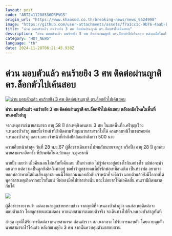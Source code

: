 ```yaml
---
layout: post
code: "ART2411280536DRPVG5"
origin_url: "https://www.khaosod.co.th/breaking-news/news_9524998"
image: "https://github.com/user-attachments/assets/f7a1cc1c-9b76-4aab-b213-4111fcb36f19"
title: "ด่วน มอบตัวแล้ว คนร้ายยิง 3 ศพ ติดต่อผ่านญาติ ตร.ล็อกตัวไปเค้นสอบ"
description: "ด่วน มอบตัวแล้ว คนร้ายยิง 3 ศพ ติดต่อผ่านญาติ ตร.ล็อกตัวไปเค้นสอบ หลังลงมือโหดในพื้นที่หนองบัวลำภู "
category: "HOT_NEWS"
language: "th"
date: 2024-11-28T06:21:45.938Z
---
```


# ด่วน มอบตัวแล้ว คนร้ายยิง 3 ศพ ติดต่อผ่านญาติ ตร.ล็อกตัวไปเค้นสอบ

[![ด่วน มอบตัวแล้ว คนร้ายยิง 3 ศพ ติดต่อผ่านญาติ ตร.ล็อกตัวไปเค้นสอบ](https://www.khaosod.co.th/wpapp/uploads/2024/11/544545-1.jpg "ด่วน มอบตัวแล้ว คนร้ายยิง 3 ศพ ติดต่อผ่านญาติ ตร.ล็อกตัวไปเค้นสอบ")](https://www.khaosod.co.th/wpapp/uploads/2024/11/544545-1.jpg)

**ด่วน มอบตัวแล้ว คนร้ายยิง 3 ศพ ติดต่อผ่านญาติ ตร.ล็อกตัวไปเค้นสอบ หลังลงมือโหดในพื้นที่หนองบัวลำภู**

จากเหตุการณ์นายสามารถ อายุ 58 ปี ก่อเหตุยิงคนตาย 3 ศพ ในเขตพื้นที่อ.ศรีบุญเรือง จ.หนองบัวลำภู ขณะนี้เจ้าหน้าที่ยังติดตามจับกุมนายสามารถไม่ได้ คาดหลบหนีในเขตรอยต่อ จ.หนองบัวลำภู และจ.เลย เจ้าหน้าที่กำลังปิดล้อมกำลังกว่า 500 นาย

ความคืบหน้าล่าสุด วันที่ 28 พ.ย.67 ผู้สื่อข่าวเดินทางไปพบกับนายเจษฏา หรือปั้ง อายุ 28 ปี ลูกชายนายสามารถอีกครั้ง ที่บ้านพักในอ.บ้านดุง จ.อุดรธานี

นายปั้ง เผยว่า เมื่อคืนนอนไม่หลับทั้งคืนเลย เป็นห่วงพ่อ ไม่รู้พ่อจะอยู่อย่างไรกินอย่างไร แม้พ่อจะฆ่าคนตาย แต่ความเป็นลูกยังคิดถึงพ่ออยู่ ขอย้ำว่าลูกชายคนนี้ยังรักพ่อเหมือนเดิม เป็นห่วงพ่อ อยากจะบอกพ่อว่าหากได้ยินเสียงลูกชายคนนี้ให้ออกมามอบตัวกับเจ้าหน้าที่จะดีกว่า มอบตัวแล้วยังมีโอกาสได้พูดว่าสาเหตุเกิดจากอะไรกันแน่ ที่พ่อลงมือไปทำอย่างนั้น และไม่อยากให้พ่อคิดสั้น คนเรามีผิดพลาดกันได้

[![](https://www.khaosod.co.th/wpapp/uploads/2024/11/S__56860680.jpg)](https://www.khaosod.co.th/wpapp/uploads/2024/11/S__56860680.jpg)

ผู้สื่อข่าวรายงานว่า แม่ดองและลูกชายทราบข่าว จากญาติที่จ.หนองบัวลำภูว่า คนก่อเหตุติดต่อจะมอบตัวแล้ว โดยลูกชายและแม่ดอง หากนายสามารถมอบตัวจริง จะเดินทางไปที่จ.หนองบัวลำภูทันที

ล่าสุด ญาติได้รับการติดต่อจากนายสามารถ ก่อนตำรวจ สภ.นากลาง ไปรับการมอบตัว โดยควบคุมตัวนายสามารถไว้ได้แล้ว หลังก่อเหตุยิง 3 ศพ จากนั้นควบคุมตัวมาสอบสวน